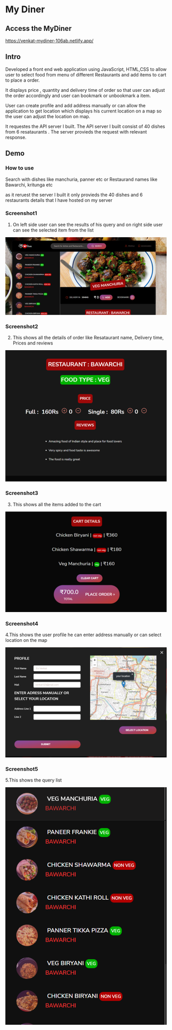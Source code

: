 
# My Diner

## Access the MyDiner

https://venkat-mydiner-106ab.netlify.app/

## Intro

Developed a front end web application using JavaScript, HTML,CSS to allow user to select food from menu of different Restaurants and add items to cart to place a order.

It displays price , quantity and delivery time of order so that user can adjust the order accordingly and user can bookmark  or unbookmark a item.

User can create profile and add address manually or can allow the application to get location which displays his current location on a map so the user can adjust the location on map.

It requestes the API server I built. The API server I built consist of 40 dishes from 6 resataurants . The server provieds the request with relevant response.


## Demo

### How to use

Search with dishes like manchuria, panner etc or Restaurand names like Bawarchi, kritunga etc

as it reruest the server I built it only provieds the 40 dishes and 6 restaurants details that I have hosted on my server



### Screenshot1

1. On left side user can see the results of his query and on right side user can see the selected item from the list

![App Screenshot](src/img/pic1.PNG)


### Screenshot2

2. This shows all the details of order like Resataurant name, Delivery time, Prices and reviews

![App Screenshot](src/img/MyDiner_images/pic2.PNG)


### Screenshot3

3. This shows all the items added to the cart

![App Screenshot](src/img/MyDiner_images/pic3.PNG)

### Screenshot4

4.This shows the user profile he can enter address manually or can select location on the map

![App Screenshot](src/img/MyDiner_images/pic5.PNG)

### Screenshot5

5.This shows the query list

![App Screenshot](src/img/MyDiner_images/pic4.PNG)
